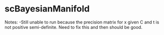# scBayesianManifold

Notes:
-Still unable to run because the precision matrix for x given C and t is not positive semi-definite. Need to fix this and then should be good.
